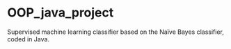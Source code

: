 # OOP_java_project
Supervised machine learning classifier based on the Naïve Bayes classifier, coded in Java.
